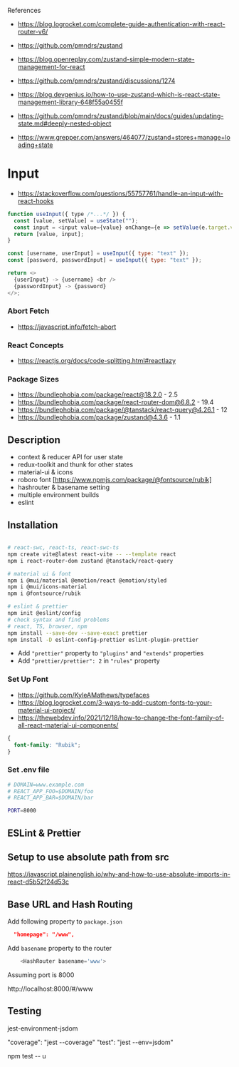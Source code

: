 References

- https://blog.logrocket.com/complete-guide-authentication-with-react-router-v6/
- https://github.com/pmndrs/zustand
- https://blog.openreplay.com/zustand-simple-modern-state-management-for-react

- https://github.com/pmndrs/zustand/discussions/1274
- https://blog.devgenius.io/how-to-use-zustand-which-is-react-state-management-library-648f55a0455f
- https://github.com/pmndrs/zustand/blob/main/docs/guides/updating-state.md#deeply-nested-object

- https://www.grepper.com/answers/464077/zustand+stores+manage+loading+state

# Input

- https://stackoverflow.com/questions/55757761/handle-an-input-with-react-hooks

```js
function useInput({ type /*...*/ }) {
  const [value, setValue] = useState("");
  const input = <input value={value} onChange={e => setValue(e.target.value)} type={type} />;
  return [value, input];
}

const [username, userInput] = useInput({ type: "text" });
const [password, passwordInput] = useInput({ type: "text" });

return <>
  {userInput} -> {username} <br />
  {passwordInput} -> {password}
</>;
```

### Abort Fetch

- https://javascript.info/fetch-abort

### React Concepts

- https://reactjs.org/docs/code-splitting.html#reactlazy

### Package Sizes

- https://bundlephobia.com/package/react@18.2.0 - 2.5
- https://bundlephobia.com/package/react-router-dom@6.8.2 - 19.4
- https://bundlephobia.com/package/@tanstack/react-query@4.26.1 - 12
- https://bundlephobia.com/package/zustand@4.3.6 - 1.1








## Description

- context & reducer API for user state
- redux-toolkit and thunk for other states
- material-ui & icons
- roboro font [https://www.npmjs.com/package/@fontsource/rubik]
- hashrouter & basename setting
- multiple environment builds
- eslint

## Installation

```bash

# react-swc, react-ts, react-swc-ts
npm create vite@latest react-vite -- --template react
npm i react-router-dom zustand @tanstack/react-query

# material ui & font
npm i @mui/material @emotion/react @emotion/styled
npm i @mui/icons-material
npm i @fontsource/rubik

# eslint & prettier
npm init @eslint/config
# check syntax and find problems
# react, TS, browser, npm
npm install --save-dev --save-exact prettier
npm install -D eslint-config-prettier eslint-plugin-prettier
```

- Add `"prettier"` property to `"plugins"` and `"extends"` properties
- Add `"prettier/prettier": 2` in `"rules"` property

### Set Up Font

- https://github.com/KyleAMathews/typefaces
- https://blog.logrocket.com/3-ways-to-add-custom-fonts-to-your-material-ui-project/
- https://thewebdev.info/2021/12/18/how-to-change-the-font-family-of-all-react-material-ui-components/

```css
{
  font-family: "Rubik";
}
```

### Set .env file

```bash
# DOMAIN=www.example.com
# REACT_APP_FOO=$DOMAIN/foo
# REACT_APP_BAR=$DOMAIN/bar

PORT=8000
```


## ESLint & Prettier


## Setup to use absolute path from src

https://javascript.plainenglish.io/why-and-how-to-use-absolute-imports-in-react-d5b52f24d53c


## Base URL and Hash Routing

Add following property to `package.json`

```json
  "homepage": "/www",
```

Add `basename` property to the router

```js
    <HashRouter basename='www'>
```

Assuming port is 8000

http://localhost:8000/#/www



## Testing

jest-environment-jsdom

"coverage": "jest --coverage"
"test": "jest --env=jsdom"

npm test -- u

